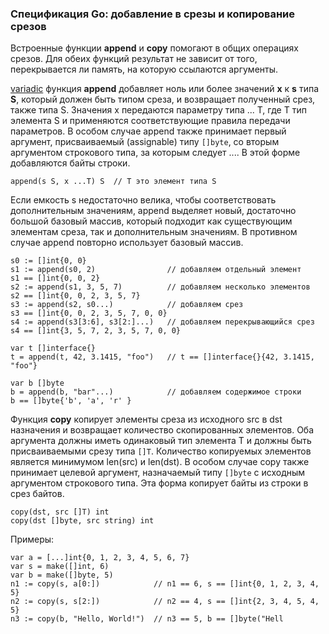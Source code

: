 ### Спецификация Go: добавление в срезы и копирование срезов

Встроенные функции **append** и **copy** помогают в общих операциях срезов. Для обеих функций результат не зависит от того, перекрывается ли память, на которую ссылаются аргументы.

[variadic](https://golang-blog.blogspot.com/2019/06/go-specification-variadic-parameters.html) функция **append** добавляет ноль или более значений **x** к **s** типа **S**, который должен быть типом среза, и возвращает полученный срез, также типа S. Значения x передаются параметру типа ... T, где T тип элемента S и применяются соответствующие правила передачи параметров. В особом случае append также принимает первый аргумент, присваиваемый (assignable) типу `[]byte`, со вторым аргументом строкового типа, за которым следует .... В этой форме добавляются байты строки.

```
append(s S, x ...T) S  // T это элемент типа S

```

Если емкость s недостаточно велика, чтобы соответствовать дополнительным значениям, append выделяет новый, достаточно большой базовый массив, который подходит как существующим элементам среза, так и дополнительным значениям. В противном случае append повторно использует базовый массив.

```
s0 := []int{0, 0}
s1 := append(s0, 2)                // добавляем отдельный элемент     s1 == []int{0, 0, 2}
s2 := append(s1, 3, 5, 7)          // добавляем несколько элементов   s2 == []int{0, 0, 2, 3, 5, 7}
s3 := append(s2, s0...)            // добавляем срез                  s3 == []int{0, 0, 2, 3, 5, 7, 0, 0}
s4 := append(s3[3:6], s3[2:]...)   // добавляем перекрывающийся срез  s4 == []int{3, 5, 7, 2, 3, 5, 7, 0, 0}

var t []interface{}
t = append(t, 42, 3.1415, "foo")   // t == []interface{}{42, 3.1415, "foo"}

var b []byte
b = append(b, "bar"...)            // добавляем содержимое строки      b == []byte{'b', 'a', 'r' }

```

Функция **copy** копирует элементы среза из исходного src в dst назначения и возвращает количество скопированных элементов. Оба аргумента должны иметь одинаковый тип элемента T и должны быть присваиваемыми срезу типа `[]T`. Количество копируемых элементов является минимумом len(src) и len(dst). В особом случае copy также принимает целевой аргумент, назначаемый типу `[]byte` с исходным аргументом строкового типа. Эта форма копирует байты из строки в срез байтов.

```
copy(dst, src []T) int
copy(dst []byte, src string) int

```

Примеры:

```
var a = [...]int{0, 1, 2, 3, 4, 5, 6, 7}
var s = make([]int, 6)
var b = make([]byte, 5)
n1 := copy(s, a[0:])            // n1 == 6, s == []int{0, 1, 2, 3, 4, 5}
n2 := copy(s, s[2:])            // n2 == 4, s == []int{2, 3, 4, 5, 4, 5}
n3 := copy(b, "Hello, World!")  // n3 == 5, b == []byte("Hell
```
